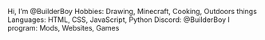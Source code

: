 Hi, I’m @BuilderBoy
Hobbies: Drawing, Minecraft, Cooking, Outdoors things
Languages: HTML, CSS, JavaScript, Python
Discord: @BuilderBoy
I program: Mods, Websites, Games

<!---
BuilderBoy163/BuilderBoy163 is a ✨ special ✨ repository because its `README.md` (this file) appears on your GitHub profile.
You can click the Preview link to take a look at your changes.
--->
